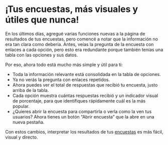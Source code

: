 # ¡Tus encuestas, más visuales y útiles que nunca!

En los últimos días, agregué varias funciones nuevas a la página de resultados de tus encuestas, pero comencé a notar que la información no era tan clara como debería. Antes, veías la pregunta de la encuesta con enlaces a cada opción, pero esto era redundante porque también tenías una tabla con las opciones y sus datos.

Por eso, ahora todo está mucho más simple y útil para ti:

- Toda la información relevante está consolidada en la tabla de opciones.
- Ya no verás la pregunta con enlaces repetidos.
- Ahora puedes ver el total de respuestas que recibió tu encuesta, justo arriba de la tabla.
- Cada opción muestra cuántas respuestas recibió y un indicador visual de porcentaje, para que identifiques rápidamente cuál es la más popular.
- ¿Quieres abrir la encuesta para compartirla o verla como la ven tus usuarios? Ahora tienes un botón “Abrir encuesta” que la abre en una nueva pestaña.

Con estos cambios, interpretar los resultados de tus [encuestas](https://poll.terrific.com.mx) es más fácil, visual y directo.

